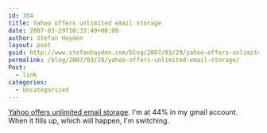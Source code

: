 ```yaml
---
id: 354
title: Yahoo offers unlimited email storage
date: 2007-03-29T10:33:49+00:00
author: Stefan Hayden
layout: post
guid: http://www.stefanhayden.com/blog/2007/03/29/yahoo-offers-unlimited-email-storage/
permalink: /blog/2007/03/29/yahoo-offers-unlimited-email-storage/
Post:
  - link
categories:
  - Uncategorized
---
```

<p><a href="http://yodel.yahoo.com/2007/03/27/yahoo-mail-goes-to-infinity-and-beyond">Yahoo offers unlimited email storage</a>. I'm at 44% in my gmail account. When it fills up, which will happen, I'm switching.
</p>
